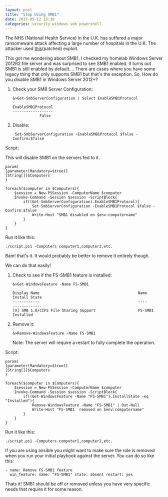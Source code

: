 ```yaml
---
layout: post
title: "Stop Using SMB1"
date: 2017-05-12 16:30
categories: security windows smb powershell
---
```

The NHS (National Health Service) in the U.K. has suffered a major ransomeware attack affecting a large number of hospitals in the U.K. The attacker used [this](https://technet.microsoft.com/en-us/library/security/ms17-010.aspx)(patched) exploit.

This got me wondering about SMB1, I checked my homelab Windows Server 2012R2 file server and was surprised to see SMB1 enabled. It turns out SMB1 is still enabled by default.... There are cases where you have some legacy thing that only supports SMB1 but that's the exception. So, How do you disable SMB1 in Windows Server 2012+?

1. Check your SMB Server Configuration:
	```
	&>Get-SmbServerConfiguration | Select EnableSMB1Protocol

	EnableSMB1Protocol
	------------------
            	False
	```

2. Disable:
	```
	 Set-SmbServerConfiguration -EnableSMB1Protocol $false -Confirm:$false
	```

Script:

This will disable SMB1 on the servers fed to it.
```
param(
[parameter(Mandatory=$true)]
[String[]]$Computers
)

foreach($computer in $Computers){
    $session = New-PSSession -ComputerName $computer
    Invoke-Command -Session $session -ScriptBlock{
        if((Get-SmbServerConfiguration).EnableSMB1Protocol){
            Set-SmbServerConfiguration -EnableSMB1Protocol $false -Confirm:$false
            Write-Host "SMB1 disabled on $env:computername"
        }
    }
}

```
Run it like this:

```
./script.ps1 -Computers computer1,computer2,etc.
```


Bam! that's it. It would probably be better to remove it entirely though.

We can do that easily! 

1.	Check to see if the FS-SMB1 feature is installed:

	```
	&>Get-WindowsFeature -Name FS-SMB1

	Display Name                                            Name                       Install State
	------------                                            ----                       -------------
	[X] SMB 1.0/CIFS File Sharing Support                   FS-SMB1                        Installed

	```

2. Remove it:

	```
	&>Remove-WindowsFeature -Name FS-SMB1
	```
	Note: The server will require a restart to fully complete the operation.

Script:

```
param(
[parameter(Mandatory=$true)]
[String[]]$Computers
)

foreach($computer in $Computers){
    $session = New-PSSession -ComputerName $computer
    Invoke-Command -Session $session -ScriptBlock{
        if((Get-WindowsFeature -Name "FS-SMB1").InstallState -eq "Installed"){
            Remove-WindowsFeature -Name "FS-SMB1" | Out-Null
            Write-Host "FS-SMB1  removed on $env:computername"
        }
    }
}
```
Run it like this:

```
./script.ps1 -Computers computer1,computer2,etc.
```

If you are using ansible you might want to make sure the role is removed when you run your initial playbook against the server. You can do so like this:

```
- name: Remove FS-SMB1 feature
  win_feature: name: "FS-SMB1" state: absent restart: yes
```

Thats it! SMB1 should be off or removed unless you have very specific needs that require it for some reason.